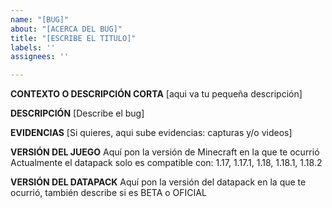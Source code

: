 ```yaml
---
name: "[BUG]"
about: "[ACERCA DEL BUG]"
title: "[ESCRIBE EL TITULO]"
labels: ''
assignees: ''

---
```


**CONTEXTO O DESCRIPCIÓN CORTA**
[aqui va tu pequeña descripción]

**DESCRIPCIÓN**
[Describe el bug]

**EVIDENCIAS**
[Si quieres, aqui sube evidencias: capturas y/o videos]

**VERSIÓN DEL JUEGO**
Aquí pon la versión de Minecraft en la que te ocurrió
Actualmente el datapack solo es compatible con:
1.17, 1.17.1, 1.18, 1.18.1, 1.18.2

**VERSIÓN DEL DATAPACK**
Aquí pon la versión del datapack en la que te ocurrió, también describe si es BETA o OFICIAL
